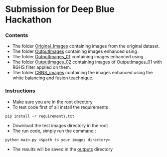 # Submission for Deep Blue Hackathon

### Contents 
- The folder [Original_Images](Original_Images/) containing images from the original dataset.
- The folder [OutputImages](OutputImages/) containing images enhanced using <algo name here>.
- The folder [OutputImages_01](OutputImages_01/) containing images enhanced using <algo name here>.
- The folder [OutputImages_02](OutputImages_02/) containing images of OutputImages_01 with RGHS filter applied on them.
- The folder [CBNS_images](CBNS_images/) containing the images enhanced using the white balancing and fusion teachnique.


### Instructions 
- Make sure you are in the root directory
- To test code first of all install the requirements :
```
pip install -r requirements.txt
```
- Download the test images directory in the root
- The run code, simply run the command :
```
python main.py <$path to your images directory>
```
- The results will be saved in the [outputs](outputs/) directory
